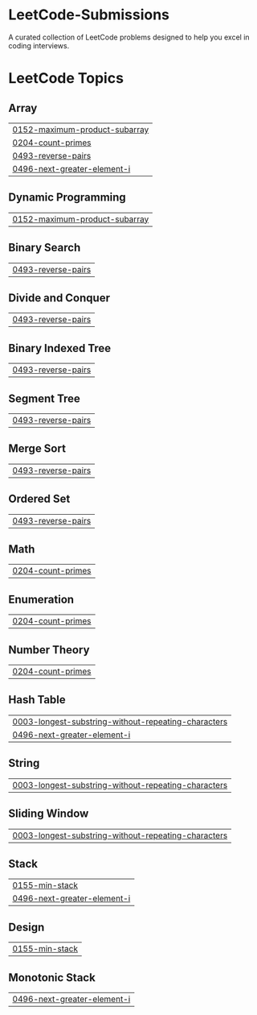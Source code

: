# LeetCode-Submissions
A curated collection of LeetCode problems designed to help you excel in coding interviews.

<!---LeetCode Topics Start-->
# LeetCode Topics
## Array
|  |
| ------- |
| [0152-maximum-product-subarray](https://github.com/devansh1925/LeetCode-Submissions/tree/master/0152-maximum-product-subarray) |
| [0204-count-primes](https://github.com/devansh1925/LeetCode-Submissions/tree/master/0204-count-primes) |
| [0493-reverse-pairs](https://github.com/devansh1925/LeetCode-Submissions/tree/master/0493-reverse-pairs) |
| [0496-next-greater-element-i](https://github.com/devansh1925/LeetCode-Submissions/tree/master/0496-next-greater-element-i) |
## Dynamic Programming
|  |
| ------- |
| [0152-maximum-product-subarray](https://github.com/devansh1925/LeetCode-Submissions/tree/master/0152-maximum-product-subarray) |
## Binary Search
|  |
| ------- |
| [0493-reverse-pairs](https://github.com/devansh1925/LeetCode-Submissions/tree/master/0493-reverse-pairs) |
## Divide and Conquer
|  |
| ------- |
| [0493-reverse-pairs](https://github.com/devansh1925/LeetCode-Submissions/tree/master/0493-reverse-pairs) |
## Binary Indexed Tree
|  |
| ------- |
| [0493-reverse-pairs](https://github.com/devansh1925/LeetCode-Submissions/tree/master/0493-reverse-pairs) |
## Segment Tree
|  |
| ------- |
| [0493-reverse-pairs](https://github.com/devansh1925/LeetCode-Submissions/tree/master/0493-reverse-pairs) |
## Merge Sort
|  |
| ------- |
| [0493-reverse-pairs](https://github.com/devansh1925/LeetCode-Submissions/tree/master/0493-reverse-pairs) |
## Ordered Set
|  |
| ------- |
| [0493-reverse-pairs](https://github.com/devansh1925/LeetCode-Submissions/tree/master/0493-reverse-pairs) |
## Math
|  |
| ------- |
| [0204-count-primes](https://github.com/devansh1925/LeetCode-Submissions/tree/master/0204-count-primes) |
## Enumeration
|  |
| ------- |
| [0204-count-primes](https://github.com/devansh1925/LeetCode-Submissions/tree/master/0204-count-primes) |
## Number Theory
|  |
| ------- |
| [0204-count-primes](https://github.com/devansh1925/LeetCode-Submissions/tree/master/0204-count-primes) |
## Hash Table
|  |
| ------- |
| [0003-longest-substring-without-repeating-characters](https://github.com/devansh1925/LeetCode-Submissions/tree/master/0003-longest-substring-without-repeating-characters) |
| [0496-next-greater-element-i](https://github.com/devansh1925/LeetCode-Submissions/tree/master/0496-next-greater-element-i) |
## String
|  |
| ------- |
| [0003-longest-substring-without-repeating-characters](https://github.com/devansh1925/LeetCode-Submissions/tree/master/0003-longest-substring-without-repeating-characters) |
## Sliding Window
|  |
| ------- |
| [0003-longest-substring-without-repeating-characters](https://github.com/devansh1925/LeetCode-Submissions/tree/master/0003-longest-substring-without-repeating-characters) |
## Stack
|  |
| ------- |
| [0155-min-stack](https://github.com/devansh1925/LeetCode-Submissions/tree/master/0155-min-stack) |
| [0496-next-greater-element-i](https://github.com/devansh1925/LeetCode-Submissions/tree/master/0496-next-greater-element-i) |
## Design
|  |
| ------- |
| [0155-min-stack](https://github.com/devansh1925/LeetCode-Submissions/tree/master/0155-min-stack) |
## Monotonic Stack
|  |
| ------- |
| [0496-next-greater-element-i](https://github.com/devansh1925/LeetCode-Submissions/tree/master/0496-next-greater-element-i) |
<!---LeetCode Topics End-->